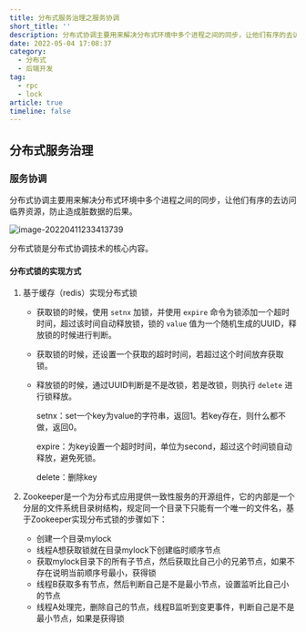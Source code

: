 ```yaml
---
title: 分布式服务治理之服务协调
short_title: ''
description: 分布式协调主要用来解决分布式环境中多个进程之间的同步，让他们有序的去访问临界资源，防止造成脏数据的后果。
date: 2022-05-04 17:08:37
category:
  - 分布式
  - 后端开发
tag:
  - rpc
  - lock
article: true
timeline: false
---
```

## 分布式服务治理

### 服务协调

分布式协调主要用来解决分布式环境中多个进程之间的同步，让他们有序的去访问临界资源，防止造成脏数据的后果。

![image-20220411233413739](https://img1.terwer.space/image-20220411233413739.png)

分布式锁是分布式协调技术的核心内容。

#### 分布式锁的实现方式

1. 基于缓存（redis）实现分布式锁

   - 获取锁的时候，使用 `setnx` 加锁，并使用 `expire` 命令为锁添加一个超时时间，超过该时间自动释放锁，锁的 `value` 值为一个随机生成的UUID，释放锁的时候进行判断。

   - 获取锁的时候，还设置一个获取的超时时间，若超过这个时间放弃获取锁。

   - 释放锁的时候，通过UUID判断是不是改锁，若是改锁，则执行 `delete` 进行锁释放。

     setnx：set一个key为value的字符串，返回1。若key存在，则什么都不做，返回0。

     expire：为key设置一个超时时间，单位为second，超过这个时间锁自动释放，避免死锁。

     delete：删除key

2. Zookeeper是一个为分布式应用提供一致性服务的开源组件，它的内部是一个分层的文件系统目录树结构，规定同一个目录下只能有一个唯一的文件名，基于Zookeeper实现分布式锁的步骤如下：

   - 创建一个目录mylock
   - 线程A想获取锁就在目录mylock下创建临时顺序节点
   - 获取mylock目录下的所有子节点，然后获取比自己小的兄弟节点，如果不存在说明当前顺序号最小，获得锁
   - 线程B获取多有节点，然后判断自己是不是最小节点，设置监听比自己小的节点
   - 线程A处理完，删除自己的节点，线程B监听到变更事件，判断自己是不是最小节点，如果是获得锁
